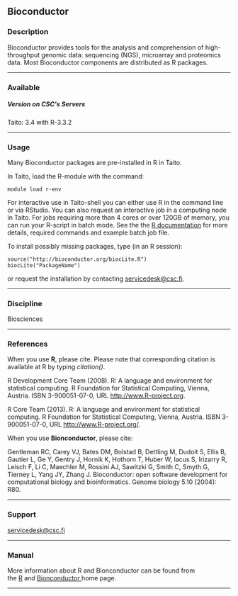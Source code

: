 ## Bioconductor

### Description

Bioconductor provides tools for the analysis and comprehension of high-throughput genomic data: sequencing (NGS), microarray and proteomics data. Most Bioconductor components are distributed as R packages.

* * *

### Available

##### Version on CSC's Servers

Taito: 3.4 with R-3.3.2

* * *

### Usage

Many Bioconductor packages are pre-installed in R in Taito. 

In Taito, load the R-module with the command:

    module load r-env

For interactive use in Taito-shell you can either use R in the command line or via RStudio. You can also request an interactive job in a computing node in Taito. For jobs requiring more than 4 cores or over 120GB of memory, you can run your R-script in batch mode. See the the [R documentation](https://research.csc.fi/-/r) for more details, required commands and example batch job file.

To install possibly missing packages, type (in an R session):

    source("http://bioconductor.org/biocLite.R")
    biocLite("PackageName")

or request the installation by contacting [servicedesk@csc.fi](mailto:servicedesk@csc.fi).

* * *

### Discipline

Biosciences  

* * *

### References

When you use **R**, please cite. Please note that corresponding citation is available at R by typing _citation()_.

R Development Core Team (2008). R: A language and environment for statistical computing. R Foundation for Statistical Computing, Vienna, Austria. ISBN 3-900051-07-0, URL http://www.R-project.org.

R Core Team (2013). R: A language and environment for statistical computing. R Foundation for Statistical Computing, Vienna, Austria. ISBN 3-900051-07-0, URL http://www.R-project.org/.

When you use **Bionconductor**, please cite:

Gentleman RC, Carey VJ, Bates DM, Bolstad B, Dettling M, Dudoit S, Ellis B, Gautier L, Ge Y, Gentry J, Hornik K, Hothorn T, Huber W, Iacus S, Irizarry R, Leisch F, Li C, Maechler M, Rossini AJ, Sawitzki G, Smith C, Smyth G, Tierney L, Yang JY, Zhang J. Bioconductor: open software development for computational biology and bioinformatics. Genome biology 5.10 (2004): R80.

* * *

### Support

servicedesk@csc.fi

* * *

### Manual

More information about R and Bionconductor can be found from the [R](http://cran.r-project.org/) and [Bionconductor ](http://www.bioconductor.org/)home page.

* * *